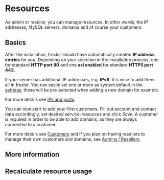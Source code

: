 # Resources

As admin or reseller, you can manage resources. In other words, the IP addresses, MySQL servers, domains and of course your customers.

## Basics

After the installation, froxlor should have automatically created **IP address entries** for you. Depending on your selection in the installation process, one for standard **HTTP port 80** and one **ssl enabled** for standard **HTTPS port 443**.

If your server has additional IP addresses, e.g. **IPv6**, it is wise to add them all in froxlor. You can easily set one or more as system default in the [settings](../settings/), these will be pre-selected when adding a new domain for example.

For more details see [IPs and ports](ips-and-ports/).

You can now start to add your first customers. Fill out account and contact data accordingly, set desired service-resources and click _Save_. A customer is required in order to be able to add domains, as they are always connected to a customer.

For more details see [Customers](customers/) and if you plan on having resellers to manage their own customers and domains, see [Admins / Resellers](admins-resellers/).

## More information

## Recalculate resource usage

